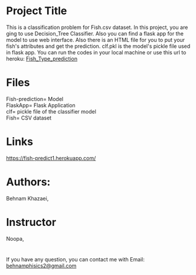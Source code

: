 # Project Title

This is a classification problem for Fish.csv dataset. In this project, you are ging to use Decision_Tree Classifier. Also you can find a flask app for the model to use web interface.
Also there is an HTML file for you to put your fish's attributes and get the prediction. clf.pkl is the model's pickle file used in flask app. You can run the codes in your local 
machine or use this url to heroku: [Fish_Type_prediction](https://fish-predict1.herokuapp.com/)

# Files
Fish-prediction= Model<br />
FlaskApp= Flask Application<br />
clf= pickle file of the classifier model<br />
Fish= CSV dataset

# Links

https://fish-predict1.herokuapp.com/
# Authors:
Behnam Khazaei,

# Instructor
Noopa,
 #
If you have any question, you can contact me with Email: behnamphisics2@gmail.com

